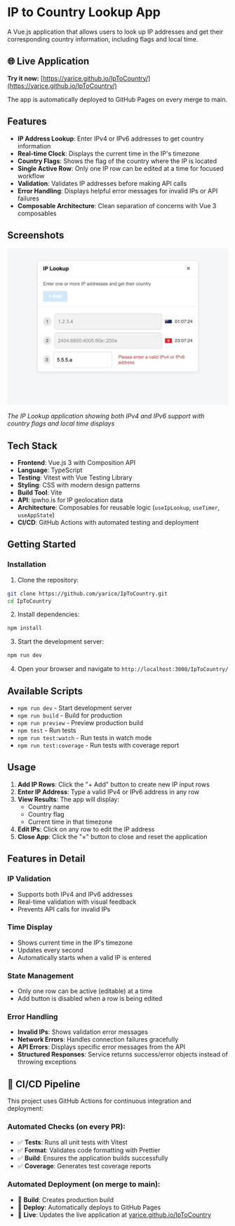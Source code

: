 # IP to Country Lookup App

A Vue.js application that allows users to look up IP addresses and get their corresponding country information, including flags and local time.

## 🌐 Live Application

**Try it now:** [https://yarice.github.io/IpToCountry/](https://yarice.github.io/IpToCountry/)

The app is automatically deployed to GitHub Pages on every merge to main.

## Features

- **IP Address Lookup**: Enter IPv4 or IPv6 addresses to get country information
- **Real-time Clock**: Displays the current time in the IP's timezone
- **Country Flags**: Shows the flag of the country where the IP is located
- **Single Active Row**: Only one IP row can be edited at a time for focused workflow
- **Validation**: Validates IP addresses before making API calls
- **Error Handling**: Displays helpful error messages for invalid IPs or API failures
- **Composable Architecture**: Clean separation of concerns with Vue 3 composables

## Screenshots

![IP Lookup App Demo](demo.jpeg)

_The IP Lookup application showing both IPv4 and IPv6 support with country flags and local time displays_

## Tech Stack

- **Frontend**: Vue.js 3 with Composition API
- **Language**: TypeScript
- **Testing**: Vitest with Vue Testing Library
- **Styling**: CSS with modern design patterns
- **Build Tool**: Vite
- **API**: ipwho.is for IP geolocation data
- **Architecture**: Composables for reusable logic (`useIpLookup`, `useTimer`, `useAppState`)
- **CI/CD**: GitHub Actions with automated testing and deployment

## Getting Started

### Installation

1. Clone the repository:

```bash
git clone https://github.com/yarice/IpToCountry.git
cd IpToCountry
```

2. Install dependencies:

```bash
npm install
```

3. Start the development server:

```bash
npm run dev
```

4. Open your browser and navigate to `http://localhost:3000/IpToCountry/`

## Available Scripts

- `npm run dev` - Start development server
- `npm run build` - Build for production
- `npm run preview` - Preview production build
- `npm test` - Run tests
- `npm run test:watch` - Run tests in watch mode
- `npm run test:coverage` - Run tests with coverage report

## Usage

1. **Add IP Rows**: Click the "+ Add" button to create new IP input rows
2. **Enter IP Address**: Type a valid IPv4 or IPv6 address in any row
3. **View Results**: The app will display:
   - Country name
   - Country flag
   - Current time in that timezone
4. **Edit IPs**: Click on any row to edit the IP address
5. **Close App**: Click the "×" button to close and reset the application

## Features in Detail

### IP Validation

- Supports both IPv4 and IPv6 addresses
- Real-time validation with visual feedback
- Prevents API calls for invalid IPs

### Time Display

- Shows current time in the IP's timezone
- Updates every second
- Automatically starts when a valid IP is entered

### State Management

- Only one row can be active (editable) at a time
- Add button is disabled when a row is being edited

### Error Handling

- **Invalid IPs**: Shows validation error messages
- **Network Errors**: Handles connection failures gracefully
- **API Errors**: Displays specific error messages from the API
- **Structured Responses**: Service returns success/error objects instead of throwing exceptions

## 🚀 CI/CD Pipeline

This project uses GitHub Actions for continuous integration and deployment:

### Automated Checks (on every PR):

- ✅ **Tests**: Runs all unit tests with Vitest
- ✅ **Format**: Validates code formatting with Prettier
- ✅ **Build**: Ensures the application builds successfully
- ✅ **Coverage**: Generates test coverage reports

### Automated Deployment (on merge to main):

- 🚀 **Build**: Creates production build
- 🚀 **Deploy**: Automatically deploys to GitHub Pages
- 🚀 **Live**: Updates the live application at [yarice.github.io/IpToCountry](https://yarice.github.io/IpToCountry/)
